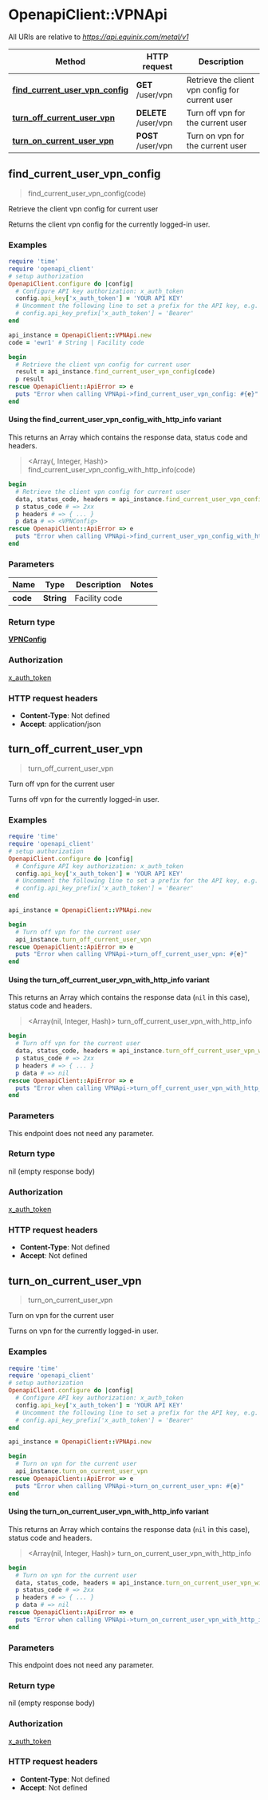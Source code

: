 # OpenapiClient::VPNApi

All URIs are relative to *https://api.equinix.com/metal/v1*

| Method | HTTP request | Description |
| ------ | ------------ | ----------- |
| [**find_current_user_vpn_config**](VPNApi.md#find_current_user_vpn_config) | **GET** /user/vpn | Retrieve the client vpn config for current user |
| [**turn_off_current_user_vpn**](VPNApi.md#turn_off_current_user_vpn) | **DELETE** /user/vpn | Turn off vpn for the current user |
| [**turn_on_current_user_vpn**](VPNApi.md#turn_on_current_user_vpn) | **POST** /user/vpn | Turn on vpn for the current user |


## find_current_user_vpn_config

> <VPNConfig> find_current_user_vpn_config(code)

Retrieve the client vpn config for current user

Returns the client vpn config for the currently logged-in user.

### Examples

```ruby
require 'time'
require 'openapi_client'
# setup authorization
OpenapiClient.configure do |config|
  # Configure API key authorization: x_auth_token
  config.api_key['x_auth_token'] = 'YOUR API KEY'
  # Uncomment the following line to set a prefix for the API key, e.g. 'Bearer' (defaults to nil)
  # config.api_key_prefix['x_auth_token'] = 'Bearer'
end

api_instance = OpenapiClient::VPNApi.new
code = 'ewr1' # String | Facility code

begin
  # Retrieve the client vpn config for current user
  result = api_instance.find_current_user_vpn_config(code)
  p result
rescue OpenapiClient::ApiError => e
  puts "Error when calling VPNApi->find_current_user_vpn_config: #{e}"
end
```

#### Using the find_current_user_vpn_config_with_http_info variant

This returns an Array which contains the response data, status code and headers.

> <Array(<VPNConfig>, Integer, Hash)> find_current_user_vpn_config_with_http_info(code)

```ruby
begin
  # Retrieve the client vpn config for current user
  data, status_code, headers = api_instance.find_current_user_vpn_config_with_http_info(code)
  p status_code # => 2xx
  p headers # => { ... }
  p data # => <VPNConfig>
rescue OpenapiClient::ApiError => e
  puts "Error when calling VPNApi->find_current_user_vpn_config_with_http_info: #{e}"
end
```

### Parameters

| Name | Type | Description | Notes |
| ---- | ---- | ----------- | ----- |
| **code** | **String** | Facility code |  |

### Return type

[**VPNConfig**](VPNConfig.md)

### Authorization

[x_auth_token](../README.md#x_auth_token)

### HTTP request headers

- **Content-Type**: Not defined
- **Accept**: application/json


## turn_off_current_user_vpn

> turn_off_current_user_vpn

Turn off vpn for the current user

Turns off vpn for the currently logged-in user.

### Examples

```ruby
require 'time'
require 'openapi_client'
# setup authorization
OpenapiClient.configure do |config|
  # Configure API key authorization: x_auth_token
  config.api_key['x_auth_token'] = 'YOUR API KEY'
  # Uncomment the following line to set a prefix for the API key, e.g. 'Bearer' (defaults to nil)
  # config.api_key_prefix['x_auth_token'] = 'Bearer'
end

api_instance = OpenapiClient::VPNApi.new

begin
  # Turn off vpn for the current user
  api_instance.turn_off_current_user_vpn
rescue OpenapiClient::ApiError => e
  puts "Error when calling VPNApi->turn_off_current_user_vpn: #{e}"
end
```

#### Using the turn_off_current_user_vpn_with_http_info variant

This returns an Array which contains the response data (`nil` in this case), status code and headers.

> <Array(nil, Integer, Hash)> turn_off_current_user_vpn_with_http_info

```ruby
begin
  # Turn off vpn for the current user
  data, status_code, headers = api_instance.turn_off_current_user_vpn_with_http_info
  p status_code # => 2xx
  p headers # => { ... }
  p data # => nil
rescue OpenapiClient::ApiError => e
  puts "Error when calling VPNApi->turn_off_current_user_vpn_with_http_info: #{e}"
end
```

### Parameters

This endpoint does not need any parameter.

### Return type

nil (empty response body)

### Authorization

[x_auth_token](../README.md#x_auth_token)

### HTTP request headers

- **Content-Type**: Not defined
- **Accept**: Not defined


## turn_on_current_user_vpn

> turn_on_current_user_vpn

Turn on vpn for the current user

Turns on vpn for the currently logged-in user.

### Examples

```ruby
require 'time'
require 'openapi_client'
# setup authorization
OpenapiClient.configure do |config|
  # Configure API key authorization: x_auth_token
  config.api_key['x_auth_token'] = 'YOUR API KEY'
  # Uncomment the following line to set a prefix for the API key, e.g. 'Bearer' (defaults to nil)
  # config.api_key_prefix['x_auth_token'] = 'Bearer'
end

api_instance = OpenapiClient::VPNApi.new

begin
  # Turn on vpn for the current user
  api_instance.turn_on_current_user_vpn
rescue OpenapiClient::ApiError => e
  puts "Error when calling VPNApi->turn_on_current_user_vpn: #{e}"
end
```

#### Using the turn_on_current_user_vpn_with_http_info variant

This returns an Array which contains the response data (`nil` in this case), status code and headers.

> <Array(nil, Integer, Hash)> turn_on_current_user_vpn_with_http_info

```ruby
begin
  # Turn on vpn for the current user
  data, status_code, headers = api_instance.turn_on_current_user_vpn_with_http_info
  p status_code # => 2xx
  p headers # => { ... }
  p data # => nil
rescue OpenapiClient::ApiError => e
  puts "Error when calling VPNApi->turn_on_current_user_vpn_with_http_info: #{e}"
end
```

### Parameters

This endpoint does not need any parameter.

### Return type

nil (empty response body)

### Authorization

[x_auth_token](../README.md#x_auth_token)

### HTTP request headers

- **Content-Type**: Not defined
- **Accept**: Not defined


